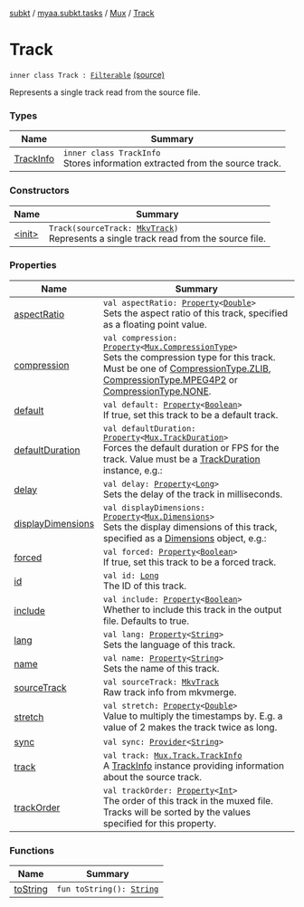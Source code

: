 [subkt](../../../index.md) / [myaa.subkt.tasks](../../index.md) / [Mux](../index.md) / [Track](./index.md)

# Track

`inner class Track : `[`Filterable`](../../-filterable/index.md) [(source)](https://github.com/Myaamori/SubKt/blob/0.1.7/src/main/kotlin/myaa/subkt/tasks/muxtask.kt#L154)

Represents a single track read from the source file.

### Types

| Name | Summary |
|---|---|
| [TrackInfo](-track-info/index.md) | `inner class TrackInfo`<br>Stores information extracted from the source track. |

### Constructors

| Name | Summary |
|---|---|
| [&lt;init&gt;](-init-.md) | `Track(sourceTrack: `[`MkvTrack`](../../../myaa.subkt.tasks.mkvmerge/-mkv-track/index.md)`)`<br>Represents a single track read from the source file. |

### Properties

| Name | Summary |
|---|---|
| [aspectRatio](aspect-ratio.md) | `val aspectRatio: `[`Property`](https://docs.gradle.org/current/javadoc/org/gradle/api/provider/Property.html)`<`[`Double`](https://kotlinlang.org/api/latest/jvm/stdlib/kotlin/-double/index.html)`>`<br>Sets the aspect ratio of this track, specified as a floating point value. |
| [compression](compression.md) | `val compression: `[`Property`](https://docs.gradle.org/current/javadoc/org/gradle/api/provider/Property.html)`<`[`Mux.CompressionType`](../-compression-type/index.md)`>`<br>Sets the compression type for this track. Must be one of [CompressionType.ZLIB](../-compression-type/-z-l-i-b.md), [CompressionType.MPEG4P2](../-compression-type/-m-p-e-g4-p2.md) or [CompressionType.NONE](../-compression-type/-n-o-n-e.md). |
| [default](default.md) | `val default: `[`Property`](https://docs.gradle.org/current/javadoc/org/gradle/api/provider/Property.html)`<`[`Boolean`](https://kotlinlang.org/api/latest/jvm/stdlib/kotlin/-boolean/index.html)`>`<br>If true, set this track to be a default track. |
| [defaultDuration](default-duration.md) | `val defaultDuration: `[`Property`](https://docs.gradle.org/current/javadoc/org/gradle/api/provider/Property.html)`<`[`Mux.TrackDuration`](../-track-duration/index.md)`>`<br>Forces the default duration or FPS for the track. Value must be a [TrackDuration](../-track-duration/index.md) instance, e.g.: |
| [delay](delay.md) | `val delay: `[`Property`](https://docs.gradle.org/current/javadoc/org/gradle/api/provider/Property.html)`<`[`Long`](https://kotlinlang.org/api/latest/jvm/stdlib/kotlin/-long/index.html)`>`<br>Sets the delay of the track in milliseconds. |
| [displayDimensions](display-dimensions.md) | `val displayDimensions: `[`Property`](https://docs.gradle.org/current/javadoc/org/gradle/api/provider/Property.html)`<`[`Mux.Dimensions`](../-dimensions/index.md)`>`<br>Sets the display dimensions of this track, specified as a [Dimensions](../-dimensions/index.md) object, e.g.: |
| [forced](forced.md) | `val forced: `[`Property`](https://docs.gradle.org/current/javadoc/org/gradle/api/provider/Property.html)`<`[`Boolean`](https://kotlinlang.org/api/latest/jvm/stdlib/kotlin/-boolean/index.html)`>`<br>If true, set this track to be a forced track. |
| [id](id.md) | `val id: `[`Long`](https://kotlinlang.org/api/latest/jvm/stdlib/kotlin/-long/index.html)<br>The ID of this track. |
| [include](include.md) | `val include: `[`Property`](https://docs.gradle.org/current/javadoc/org/gradle/api/provider/Property.html)`<`[`Boolean`](https://kotlinlang.org/api/latest/jvm/stdlib/kotlin/-boolean/index.html)`>`<br>Whether to include this track in the output file. Defaults to true. |
| [lang](lang.md) | `val lang: `[`Property`](https://docs.gradle.org/current/javadoc/org/gradle/api/provider/Property.html)`<`[`String`](https://kotlinlang.org/api/latest/jvm/stdlib/kotlin/-string/index.html)`>`<br>Sets the language of this track. |
| [name](name.md) | `val name: `[`Property`](https://docs.gradle.org/current/javadoc/org/gradle/api/provider/Property.html)`<`[`String`](https://kotlinlang.org/api/latest/jvm/stdlib/kotlin/-string/index.html)`>`<br>Sets the name of this track. |
| [sourceTrack](source-track.md) | `val sourceTrack: `[`MkvTrack`](../../../myaa.subkt.tasks.mkvmerge/-mkv-track/index.md)<br>Raw track info from mkvmerge. |
| [stretch](stretch.md) | `val stretch: `[`Property`](https://docs.gradle.org/current/javadoc/org/gradle/api/provider/Property.html)`<`[`Double`](https://kotlinlang.org/api/latest/jvm/stdlib/kotlin/-double/index.html)`>`<br>Value to multiply the timestamps by. E.g. a value of 2 makes the track twice as long. |
| [sync](sync.md) | `val sync: `[`Provider`](https://docs.gradle.org/current/javadoc/org/gradle/api/provider/Provider.html)`<`[`String`](https://kotlinlang.org/api/latest/jvm/stdlib/kotlin/-string/index.html)`>` |
| [track](track.md) | `val track: `[`Mux.Track.TrackInfo`](-track-info/index.md)<br>A [TrackInfo](-track-info/index.md) instance providing information about the source track. |
| [trackOrder](track-order.md) | `val trackOrder: `[`Property`](https://docs.gradle.org/current/javadoc/org/gradle/api/provider/Property.html)`<`[`Int`](https://kotlinlang.org/api/latest/jvm/stdlib/kotlin/-int/index.html)`>`<br>The order of this track in the muxed file. Tracks will be sorted by the values specified for this property. |

### Functions

| Name | Summary |
|---|---|
| [toString](to-string.md) | `fun toString(): `[`String`](https://kotlinlang.org/api/latest/jvm/stdlib/kotlin/-string/index.html) |
